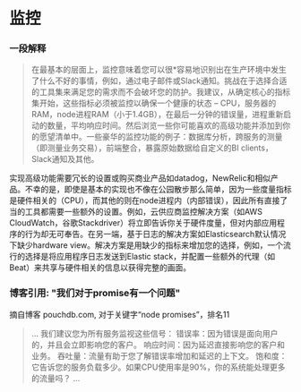 # 监控


### 一段解释

> 在最基本的层面上，监控意味着您可以很*容易地识别出在生产环境中发生了什么不好的事情，例如，通过电子邮件或Slack通知。挑战在于选择合适的工具集来满足您的需求而不会破坏您的防护。我建议，从确定核心的指标集开始，这些指标必须被监控以确保一个健康的状态 – CPU，服务器的RAM，node进程RAM（小于1.4GB），在最后一分钟的错误量，进程重新启动的数量，平均响应时间。然后浏览一些你可能喜欢的高级功能并添加到你的愿望清单中。一些豪华的监控功能的例子：数据库分析，跨服务的测量（即测量业务交易），前端整合，暴露原始数据给自定义的BI clients，Slack通知及其他。

实现高级功能需要冗长的设置或购买商业产品如datadog，NewRelic和相似产品。不幸的是，即使是基本的实现也不像在公园散步那么简单，因为一些度量指标是硬件相关的（CPU），而其他的则在node进程内（内部错误），因此所有直接了当的工具都需要一些额外的设置。例如，云供应商监控解决方案（如AWS CloudWatch，谷歌Stackdriver）将立即告诉你关于硬件度量，但对内部应用程序的行为却无可奉告。在另一端，基于日志的解决方案如Elasticsearch默认情况下缺少hardware view。解决方案是用缺少的指标来增加您的选择，例如，一个流行的选择是将应用程序日志发送到Elastic stack，并配置一些额外的代理（如Beat）来共享与硬件相关的信息以获得完整的画面。

### 博客引用: "我们对于promise有一个问题"
 摘自博客 pouchdb.com, 对于关键字“node promises”，排名11
 
 > … 我们建议您为所有服务监视这些信号：
错误率：因为错误是面向用户的，并且会立即影响您的客户。
响应时间：因为延迟直接影响您的客户和业务。
吞吐量：流量有助于您了解错误率增加和延迟的上下文。
饱和度：它告诉您的服务负载多少。如果CPU使用率是90%，你的系统能处理更多的流量吗？
…  
